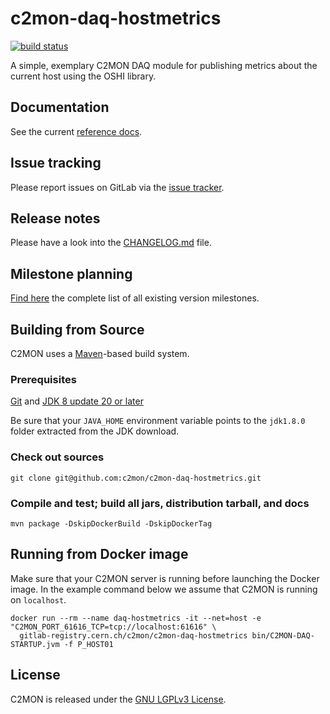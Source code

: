 # c2mon-daq-hostmetrics
[![build status](https://gitlab.cern.ch/c2mon/c2mon-daq-hostmetrics/badges/master/build.svg)](https://gitlab.cern.ch/c2mon/c2mon-daq-hostmetrics/commits/master)

A simple, exemplary C2MON DAQ module for publishing metrics about the current
host using the OSHI library.

## Documentation
See the current [reference docs][].

## Issue tracking
Please report issues on GitLab via the [issue tracker][].

## Release notes
Please have a look into the [CHANGELOG.md][] file.

## Milestone planning
[Find here][] the complete list of all existing version milestones.

## Building from Source
C2MON uses a [Maven][]-based build system.

### Prerequisites

[Git][] and [JDK 8 update 20 or later][JDK8 build]

Be sure that your `JAVA_HOME` environment variable points to the `jdk1.8.0` folder
extracted from the JDK download.

### Check out sources
`git clone git@github.com:c2mon/c2mon-daq-hostmetrics.git`

### Compile and test; build all jars, distribution tarball, and docs
`mvn package -DskipDockerBuild -DskipDockerTag`


## Running from Docker image
Make sure that your C2MON server is running before launching the Docker image. 
In the example command below we assume that C2MON is running on `localhost`.
```
docker run --rm --name daq-hostmetrics -it --net=host -e "C2MON_PORT_61616_TCP=tcp://localhost:61616" \
  gitlab-registry.cern.ch/c2mon/c2mon-daq-hostmetrics bin/C2MON-DAQ-STARTUP.jvm -f P_HOST01
```

## License
C2MON is released under the [GNU LGPLv3 License][].


[reference docs]: http://c2mon.web.cern.ch/c2mon/docs/latest/getting-started/#running-the-hostmetrics-daq-tarball-distribution
[issue tracker]: https://gitlab.cern.ch/c2mon/c2mon-daq-hostmetrics/issues
[CHANGELOG.md]: /CHANGELOG.md
[Find here]: https://gitlab.cern.ch/c2mon/c2mon-daq-hostmetrics/milestones?state=all
[Maven]: http://maven.apache.org
[Git]: http://help.github.com/set-up-git-redirect
[JDK8 build]: http://www.oracle.com/technetwork/java/javase/downloads
[Pull requests]: http://help.github.com/send-pull-requests
[contributor guidelines]: /CONTRIBUTING.md
[GNU LGPLv3 License]: /LICENSE
